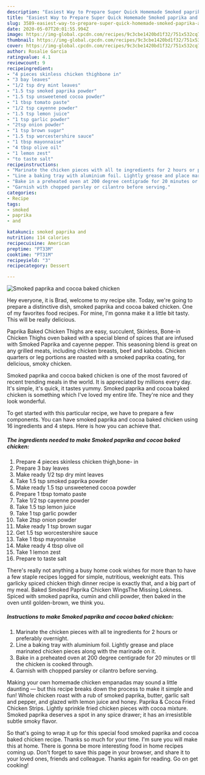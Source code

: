 ```yaml
---
description: "Easiest Way to Prepare Super Quick Homemade Smoked paprika and cocoa baked chicken"
title: "Easiest Way to Prepare Super Quick Homemade Smoked paprika and cocoa baked chicken"
slug: 3589-easiest-way-to-prepare-super-quick-homemade-smoked-paprika-and-cocoa-baked-chicken
date: 2020-05-07T20:01:55.994Z
image: https://img-global.cpcdn.com/recipes/9c3cbe1420bd1f32/751x532cq70/smoked-paprika-and-cocoa-baked-chicken-recipe-main-photo.jpg
thumbnail: https://img-global.cpcdn.com/recipes/9c3cbe1420bd1f32/751x532cq70/smoked-paprika-and-cocoa-baked-chicken-recipe-main-photo.jpg
cover: https://img-global.cpcdn.com/recipes/9c3cbe1420bd1f32/751x532cq70/smoked-paprika-and-cocoa-baked-chicken-recipe-main-photo.jpg
author: Rosalie Garcia
ratingvalue: 4.1
reviewcount: 9
recipeingredient:
- "4 pieces skinless chicken thighbone in"
- "3 bay leaves"
- "1/2 tsp dry mint leaves"
- "1.5 tsp smoked paprika powder"
- "1.5 tsp unsweetened cocoa powder"
- "1 tbsp tomato paste"
- "1/2 tsp cayenne powder"
- "1.5 tsp lemon juice"
- "1 tsp garlic powder"
- "2tsp onion powder"
- "1 tsp brown sugar"
- "1.5 tsp worcestershire sauce"
- "1 tbsp mayonnaise"
- "4 tbsp olive oil"
- "1 lemon zest"
- "to taste salt"
recipeinstructions:
- "Marinate the chicken pieces with all te ingredients for 2 hours or preferably overnight."
- "Line a baking tray with aluminium foil. Lightly grease and place marinated chicken pieces along with the marinade on it."
- "Bake in a preheated oven at 200 degree centigrade for 20 minutes or tll the chicken is cooked through."
- "Garnish with chopped parsley or cilantro before serving."
categories:
- Recipe
tags:
- smoked
- paprika
- and

katakunci: smoked paprika and 
nutrition: 114 calories
recipecuisine: American
preptime: "PT33M"
cooktime: "PT31M"
recipeyield: "3"
recipecategory: Dessert

---
```



![Smoked paprika and cocoa baked chicken](https://img-global.cpcdn.com/recipes/9c3cbe1420bd1f32/751x532cq70/smoked-paprika-and-cocoa-baked-chicken-recipe-main-photo.jpg)

Hey everyone, it is Brad, welcome to my recipe site. Today, we're going to prepare a distinctive dish, smoked paprika and cocoa baked chicken. One of my favorites food recipes. For mine, I'm gonna make it a little bit tasty. This will be really delicious.

Paprika Baked Chicken Thighs are easy, succulent, Skinless, Bone-in Chicken Thighs oven baked with a special blend of spices that are infused with Smoked Paprika and cayenne pepper. This seasoning blend is great on any grilled meats, including chicken breasts, beef and kabobs. Chicken quarters or leg portions are roasted with a smoked paprika coating, for delicious, smoky chicken.

Smoked paprika and cocoa baked chicken is one of the most favored of recent trending meals in the world. It is appreciated by millions every day. It's simple, it's quick, it tastes yummy. Smoked paprika and cocoa baked chicken is something which I've loved my entire life. They're nice and they look wonderful.


To get started with this particular recipe, we have to prepare a few components. You can have smoked paprika and cocoa baked chicken using 16 ingredients and 4 steps. Here is how you can achieve that.

<!--inarticleads1-->

##### The ingredients needed to make Smoked paprika and cocoa baked chicken:

1. Prepare 4 pieces skinless chicken thigh,bone- in
1. Prepare 3 bay leaves
1. Make ready 1/2 tsp dry mint leaves
1. Take 1.5 tsp smoked paprika powder
1. Make ready 1.5 tsp unsweetened cocoa powder
1. Prepare 1 tbsp tomato paste
1. Take 1/2 tsp cayenne powder
1. Take 1.5 tsp lemon juice
1. Take 1 tsp garlic powder
1. Take 2tsp onion powder
1. Make ready 1 tsp brown sugar
1. Get 1.5 tsp worcestershire sauce
1. Take 1 tbsp mayonnaise
1. Make ready 4 tbsp olive oil
1. Take 1 lemon zest
1. Prepare to taste salt


There&#39;s really not anything a busy home cook wishes for more than to have a few staple recipes logged for simple, nutritious, weeknight eats. This garlicky spiced chicken thigh dinner recipe is exactly that, and a big part of my meal. Baked Smoked Paprika Chicken WingsThe Missing Lokness. Spiced with smoked paprika, cumin and chili powder, then baked in the oven until golden-brown, we think you. 

<!--inarticleads2-->

##### Instructions to make Smoked paprika and cocoa baked chicken:

1. Marinate the chicken pieces with all te ingredients for 2 hours or preferably overnight.
1. Line a baking tray with aluminium foil. Lightly grease and place marinated chicken pieces along with the marinade on it.
1. Bake in a preheated oven at 200 degree centigrade for 20 minutes or tll the chicken is cooked through.
1. Garnish with chopped parsley or cilantro before serving.


Making your own homemade chicken empanadas may sound a little daunting — but this recipe breaks down the process to make it simple and fun! Whole chicken roast with a rub of smoked paprika, butter, garlic salt and pepper, and glazed with lemon juice and honey. Paprika &amp; Cocoa Fried Chicken Strips. Lightly sprinkle fried chicken pieces with cocoa mixture. Smoked paprika deserves a spot in any spice drawer; it has an irresistible subtle smoky flavor. 

So that's going to wrap it up for this special food smoked paprika and cocoa baked chicken recipe. Thanks so much for your time. I'm sure you will make this at home. There is gonna be more interesting food in home recipes coming up. Don't forget to save this page in your browser, and share it to your loved ones, friends and colleague. Thanks again for reading. Go on get cooking!
